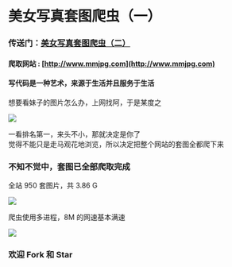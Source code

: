 # 美女写真套图爬虫（一）

### 传送门：[美女写真套图爬虫（二）](https://github.com/chenjiandongx/mzitu)  
#### 爬取网站 : [http://www.mmjpg.com](http://www.mmjpg.com)  

#### 写代码是一种艺术，来源于生活并且服务于生活
想要看妹子的图片怎么办，上网找阿，于是某度之  

![](http://oog4yfyu0.bkt.clouddn.com/mmjpg_4.png)

一看排名第一，来头不小，那就决定是你了  
觉得不能只是走马观花地浏览，所以决定把整个网站的套图全都爬下来

### 不知不觉中，套图已全部爬取完成
全站 950 套图片，共 3.86 G 

![](http://oog4yfyu0.bkt.clouddn.com/mmjpg_1.png) 


爬虫使用多进程，8M 的网速基本满速  

![](http://oog4yfyu0.bkt.clouddn.com/mmjpg_2.png)

### 欢迎 Fork 和 Star 

